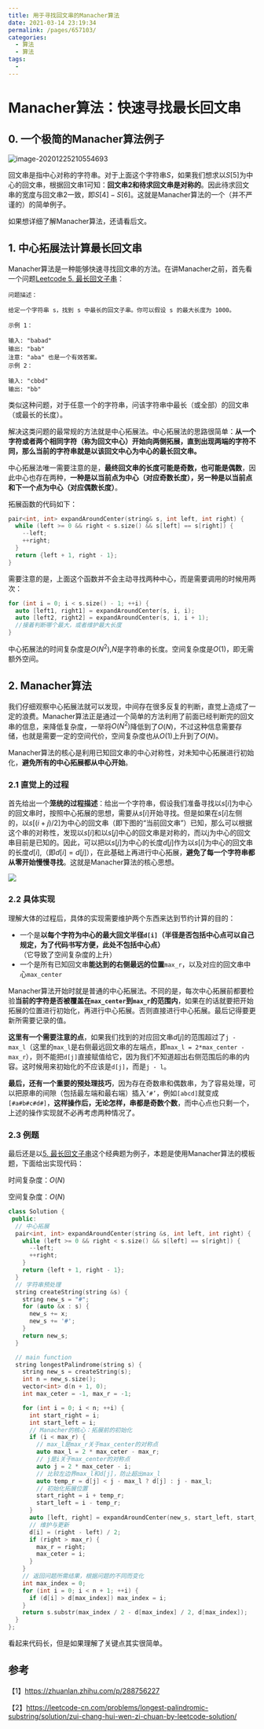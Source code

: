 ```yaml
---
title: 用于寻找回文串的Manacher算法
date: 2021-03-14 23:19:34
permalink: /pages/657103/
categories:
  - 算法
  - 算法
tags:
  -
---
```

# Manacher算法：快速寻找最长回文串

## 0. 一个极简的Manacher算法例子

![image-20201225210554693](https://murray-pic-1254317211.cos.ap-guangzhou.myqcloud.com/gitee_bak/image-20201225210554693.png)

回文串是指中心对称的字符串。对于上面这个字符串$S$，如果我们想求以$S[5]$为中心的回文串，根据回文串1可知：**回文串2和待求回文串是对称的**。因此待求回文串的宽度与回文串2一致，即$S[4] - S[6]$。这就是Manacher算法的一个（并不严谨的）的简单例子。

如果想详细了解Manacher算法，还请看后文。

## 1. 中心拓展法计算最长回文串

Manacher算法是一种能够快速寻找回文串的方法。在讲Manacher之前，首先看一个问题[Leetcode 5. 最长回文子串](https://leetcode-cn.com/problems/longest-palindromic-substring)：

```
问题描述：

给定一个字符串 s，找到 s 中最长的回文子串。你可以假设 s 的最大长度为 1000。

示例 1：

输入: "babad"
输出: "bab"
注意: "aba" 也是一个有效答案。
示例 2：

输入: "cbbd"
输出: "bb"
```

类似这种问题，对于任意一个的字符串，问该字符串中最长（或全部）的回文串（或最长的长度）。

解决这类问题的最常规的方法就是中心拓展法。中心拓展法的思路很简单：**从一个字符或者两个相同字符（称为回文中心）开始向两侧拓展，直到出现两端的字符不同，那么当前的字符串就是以该回文中心为中心的最长回文串。**

中心拓展法唯一需要注意的是，**最终回文串的长度可能是奇数，也可能是偶数**，因此中心也存在两种，**一种是以当前点为中心（对应奇数长度），另一种是以当前点和下一个点为中心（对应偶数长度）**。

拓展函数的代码如下：

```cpp
pair<int, int> expandAroundCenter(string& s, int left, int right) {
  while (left >= 0 && right < s.size() && s[left] == s[right]) {
    --left;
    ++right;
  }
  return {left + 1, right - 1};
}
```

需要注意的是，上面这个函数并不会主动寻找两种中心，而是需要调用的时候用两次：

```cpp
for (int i = 0; i < s.size() - 1; ++i) {
  auto [left1, right1] = expandAroundCenter(s, i, i);
  auto [left2, right2] = expandAroundCenter(s, i, i + 1);
  //接着判断哪个最大，或者维护最大长度
}
```

中心拓展法的时间复杂度是$O(N^2)$,$N$是字符串的长度。空间复杂度是$O(1)$，即无需额外空间。

## 2. Manacher算法

我们仔细观察中心拓展法就可以发现，中间存在很多反复的判断，直觉上造成了一定的浪费。Manacher算法正是通过一个简单的方法利用了前面已经判断完的回文串的信息，来降低复杂度，一举将$O(N^2)$降低到了$O(N)$，不过这种信息需要存储，也就是需要一定的空间代价，空间复杂度也从$O(1)$上升到了$O(N)$。

Manacher算法的核心是利用已知回文串的中心对称性，对未知中心拓展进行初始化，**避免所有的中心拓展都从中心开始**。

### 2.1 直觉上的过程

首先给出一个**笼统的过程描述**：给出一个字符串，假设我们准备寻找以$s[i]$为中心的回文串时，按照中心拓展的思想，需要从$s[i]$开始寻找。但是如果在$s[i]$左侧的，以$s[(i+j)/2]$为中心的回文串（即下图的“当前回文串”）已知，那么可以根据这个串的对称性，发现以$s[i]$和以$s[j]$中心的回文串是对称的，而以j为中心的回文串目前是已知的。因此，可以把以$s[j]$为中心的长度$d[j]$作为以$s[i]$为中心的回文串的长度$d[i]$,（即$d[i] = d[j]$），在此基础上再进行中心拓展，**避免了每一个字符串都从零开始慢慢寻找**。这就是Manacher算法的核心思想。

![](https://murray-pic-1254317211.cos.ap-guangzhou.myqcloud.com/gitee_bak/20201223150650.png)

### 2.2 具体实现

理解大体的过程后，具体的实现需要维护两个东西来达到节约计算的目的：

- 一个是**以每个字符为中心的最大回文半径`d[i]`（半径是否包括中心点可以自己规定，为了代码书写方便，此处不包括中心点）**（它导致了空间复杂度的上升）
- 一个是所有已知回文串**能达到的右侧最远的位置**`max_r`，以及对应的回文串中心`max_center`

Manacher算法开始时就是普通的中心拓展法。不同的是，每次中心拓展前都要检验**当前的字符是否被覆盖在`max_center`到`max_r`的范围内**，如果在的话就要把开始拓展的位置进行初始化，再进行中心拓展。否则直接进行中心拓展。最后记得要更新所需要记录的值。

**这里有一个需要注意的点**，如果我们找到的对应回文串$d[j]$的范围超过了`j - max_l`（这里的`max_l`是右侧最远回文串的左端点，即`max_l = 2*max_center - max_r`），则不能把`d[j]`直接赋值给它，因为我们不知道超出右侧范围后的串的内容。这时候用来初始化的不应该是`d[j]`，而是`j - l`。

**最后，还有一个重要的预处理技巧**，因为存在奇数串和偶数串，为了容易处理，可以把原串的间隙（包括最左端和最右端）插入`‘#’`，例如`[abcd]`就变成`[#a#b#c#d#]`，**这样操作后，无论怎样，串都是奇数个数**，而中心点也只剩一个，上述的操作实现就不必再考虑两种情况了。

### 2.3 例题

最后还是以[5. 最长回文子串](https://leetcode-cn.com/problems/longest-palindromic-substring)这个经典题为例子，本题是使用Manacher算法的模板题，下面给出实现代码：

时间复杂度：$O(N)$

空间复杂度：$O(N)$

```cpp
class Solution {
 public:
  // 中心拓展
  pair<int, int> expandAroundCenter(string &s, int left, int right) {
    while (left >= 0 && right < s.size() && s[left] == s[right]) {
      --left;
      ++right;
    }
    return {left + 1, right - 1};
  }
  // 字符串预处理
  string createString(string &s) {
    string new_s = "#";
    for (auto &x : s) {
      new_s += x;
      new_s += '#';
    }
    return new_s;
  }

  // main function
  string longestPalindrome(string s) {
    string new_s = createString(s);
    int n = new_s.size();
    vector<int> d(n + 1, 0);
    int max_ceter = -1, max_r = -1;

    for (int i = 0; i < n; ++i) {
      int start_right = i;
      int start_left = i;
      // Manacher的核心：拓展前的初始化
      if (i < max_r) {
        // max_l是max_r关于max_center的对称点
        auto max_l = 2 * max_ceter - max_r;
        // j是i关于max_center的对称点
        auto j = 2 * max_ceter - i;
        // 比较左边界max_l和d[j]，防止超出max_l
        auto temp_r = d[j] < j - max_l ? d[j] : j - max_l;
        // 初始化拓展位置
        start_right = i + temp_r;
        start_left = i - temp_r;
      }
      auto [left, right] = expandAroundCenter(new_s, start_left, start_right);
      // 维护与更新
      d[i] = (right - left) / 2;
      if (right > max_r) {
        max_r = right;
        max_ceter = i;
      }
    }
    // 返回问题所需结果，根据问题的不同而变化
    int max_index = 0;
    for (int i = 0; i < n + 1; ++i) {
      if (d[i] > d[max_index]) max_index = i;
    }
    return s.substr(max_index / 2 - d[max_index] / 2, d[max_index]);
  }
};
```

看起来代码长，但是如果理解了关键点其实很简单。

## 参考

【1】https://zhuanlan.zhihu.com/p/288756227

【2】https://leetcode-cn.com/problems/longest-palindromic-substring/solution/zui-chang-hui-wen-zi-chuan-by-leetcode-solution/